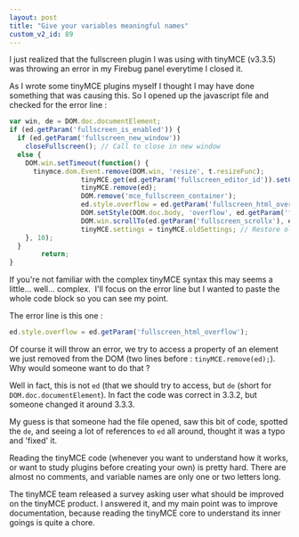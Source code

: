 ```yaml
---
layout: post
title: "Give your variables meaningful names"
custom_v2_id: 89
---
```


I just realized that the fullscreen plugin I was using with tinyMCE (v3.3.5)
was throwing an error in my Firebug panel everytime I closed it.

As I wrote some tinyMCE plugins myself I thought I may have done something
that was causing this. So I opened up the javascript file and checked for the
error line :

    
```js
var win, de = DOM.doc.documentElement;  
if (ed.getParam('fullscreen_is_enabled')) {  
  if (ed.getParam('fullscreen_new_window'))   
    closeFullscreen(); // Call to close in new window  
  else {  
    DOM.win.setTimeout(function() {  
      tinymce.dom.Event.remove(DOM.win, 'resize', t.resizeFunc);  
                  tinyMCE.get(ed.getParam('fullscreen_editor_id')).setContent(ed.getContent({format : 'raw'}), {format : 'raw'});  
                  tinyMCE.remove(ed);  
                  DOM.remove('mce_fullscreen_container');  
                  ed.style.overflow = ed.getParam('fullscreen_html_overflow');  
                  DOM.setStyle(DOM.doc.body, 'overflow', ed.getParam('fullscreen_overflow'));  
                  DOM.win.scrollTo(ed.getParam('fullscreen_scrollx'), ed.getParam('fullscreen_scrolly'));  
                  tinyMCE.settings = tinyMCE.oldSettings; // Restore old settings  
    }, 10);  
  }  
        return;  
}  

```

If you're not familiar with the complex tinyMCE syntax this may seems a
little... well... complex.  I'll focus on the error line but I wanted to paste
the whole code block so you can see my point.

The error line is this one :

    
```js
ed.style.overflow = ed.getParam('fullscreen_html_overflow');  

```

Of course it will throw an error, we try to access a property of an element we
just removed from the DOM (two lines before : `tinyMCE.remove(ed);`). Why
would someone want to do that ?

Well in fact, this is not `ed` (that we should try to access, but `de` (short
for `DOM.doc.documentElement`). In fact the code was correct in 3.3.2, but
someone changed it around 3.3.3.

My guess is that someone had the file opened, saw this bit of code, spotted
the `de`, and seeing a lot of references to `ed` all around, thought it was a
typo and 'fixed' it.

Reading the tinyMCE code (whenever you want to understand how it works, or
want to study plugins before creating your own) is pretty hard. There are
almost no comments, and variable names are only one or two letters long.

The tinyMCE team released a survey asking user what should be improved on the
tinyMCE product. I answered it, and my main point was to improve
documentation, because reading the tinyMCE core to understand its inner goings
is quite a chore.

